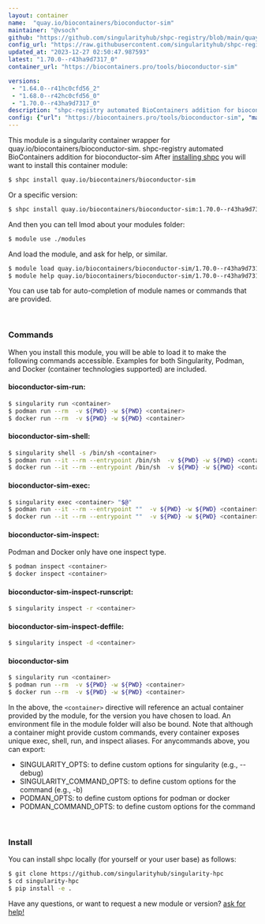 ```yaml
---
layout: container
name:  "quay.io/biocontainers/bioconductor-sim"
maintainer: "@vsoch"
github: "https://github.com/singularityhub/shpc-registry/blob/main/quay.io/biocontainers/bioconductor-sim/container.yaml"
config_url: "https://raw.githubusercontent.com/singularityhub/shpc-registry/main/quay.io/biocontainers/bioconductor-sim/container.yaml"
updated_at: "2023-12-27 02:50:47.987593"
latest: "1.70.0--r43ha9d7317_0"
container_url: "https://biocontainers.pro/tools/bioconductor-sim"

versions:
 - "1.64.0--r41hc0cfd56_2"
 - "1.68.0--r42hc0cfd56_0"
 - "1.70.0--r43ha9d7317_0"
description: "shpc-registry automated BioContainers addition for bioconductor-sim"
config: {"url": "https://biocontainers.pro/tools/bioconductor-sim", "maintainer": "@vsoch", "description": "shpc-registry automated BioContainers addition for bioconductor-sim", "latest": {"1.70.0--r43ha9d7317_0": "sha256:a6fca26793bd710448adfecea851d0df7c7c668ac7177c2399f8eb44fa27478f"}, "tags": {"1.64.0--r41hc0cfd56_2": "sha256:2dbdc7989d751947023d56be791daaf25f8e9dc409b8041e855ab6d1303d8adf", "1.68.0--r42hc0cfd56_0": "sha256:cee82d6a811c0e6c1868373cdcfaa8698032ddee1ebefd0ef0927025c71d5c77", "1.70.0--r43ha9d7317_0": "sha256:a6fca26793bd710448adfecea851d0df7c7c668ac7177c2399f8eb44fa27478f"}, "docker": "quay.io/biocontainers/bioconductor-sim"}
---
```


This module is a singularity container wrapper for quay.io/biocontainers/bioconductor-sim.
shpc-registry automated BioContainers addition for bioconductor-sim
After [installing shpc](#install) you will want to install this container module:


```bash
$ shpc install quay.io/biocontainers/bioconductor-sim
```

Or a specific version:

```bash
$ shpc install quay.io/biocontainers/bioconductor-sim:1.70.0--r43ha9d7317_0
```

And then you can tell lmod about your modules folder:

```bash
$ module use ./modules
```

And load the module, and ask for help, or similar.

```bash
$ module load quay.io/biocontainers/bioconductor-sim/1.70.0--r43ha9d7317_0
$ module help quay.io/biocontainers/bioconductor-sim/1.70.0--r43ha9d7317_0
```

You can use tab for auto-completion of module names or commands that are provided.

<br>

### Commands

When you install this module, you will be able to load it to make the following commands accessible.
Examples for both Singularity, Podman, and Docker (container technologies supported) are included.

#### bioconductor-sim-run:

```bash
$ singularity run <container>
$ podman run --rm  -v ${PWD} -w ${PWD} <container>
$ docker run --rm  -v ${PWD} -w ${PWD} <container>
```

#### bioconductor-sim-shell:

```bash
$ singularity shell -s /bin/sh <container>
$ podman run --it --rm --entrypoint /bin/sh  -v ${PWD} -w ${PWD} <container>
$ docker run --it --rm --entrypoint /bin/sh  -v ${PWD} -w ${PWD} <container>
```

#### bioconductor-sim-exec:

```bash
$ singularity exec <container> "$@"
$ podman run --it --rm --entrypoint ""  -v ${PWD} -w ${PWD} <container> "$@"
$ docker run --it --rm --entrypoint ""  -v ${PWD} -w ${PWD} <container> "$@"
```

#### bioconductor-sim-inspect:

Podman and Docker only have one inspect type.

```bash
$ podman inspect <container>
$ docker inspect <container>
```

#### bioconductor-sim-inspect-runscript:

```bash
$ singularity inspect -r <container>
```

#### bioconductor-sim-inspect-deffile:

```bash
$ singularity inspect -d <container>
```



#### bioconductor-sim

```bash
$ singularity run <container>
$ podman run --rm  -v ${PWD} -w ${PWD} <container>
$ docker run --rm  -v ${PWD} -w ${PWD} <container>
```


In the above, the `<container>` directive will reference an actual container provided
by the module, for the version you have chosen to load. An environment file in the
module folder will also be bound. Note that although a container
might provide custom commands, every container exposes unique exec, shell, run, and
inspect aliases. For anycommands above, you can export:

 - SINGULARITY_OPTS: to define custom options for singularity (e.g., --debug)
 - SINGULARITY_COMMAND_OPTS: to define custom options for the command (e.g., -b)
 - PODMAN_OPTS: to define custom options for podman or docker
 - PODMAN_COMMAND_OPTS: to define custom options for the command

<br>

### Install

You can install shpc locally (for yourself or your user base) as follows:

```bash
$ git clone https://github.com/singularityhub/singularity-hpc
$ cd singularity-hpc
$ pip install -e .
```

Have any questions, or want to request a new module or version? [ask for help!](https://github.com/singularityhub/singularity-hpc/issues)
